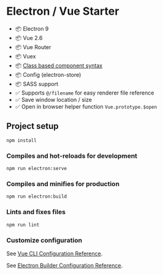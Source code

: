 # Electron / Vue Starter

- 📦 Electron 9
- 📦 Vue 2.6
- 📦 Vue Router
- 📦 Vuex
- 📦 [Class based component syntax](https://github.com/kaorun343/vue-property-decorator)
- 📦 Config (electron-store)
- 📦 SASS support
- ✅ Supports `@/filename` for easy renderer file reference
- ✅ Save window location / size
- ✅ Open in browser helper function `Vue.prototype.$open`

## Project setup

```
npm install
```

### Compiles and hot-reloads for development

```
npm run electron:serve
```

### Compiles and minifies for production

```
npm run electron:build
```

### Lints and fixes files

```
npm run lint
```

### Customize configuration

See [Vue CLI Configuration Reference](https://cli.vuejs.org/config/).

See [Electron Builder Configuration Reference](https://nklayman.github.io/vue-cli-plugin-electron-builder/guide/configuration.html#table-of-contents).
